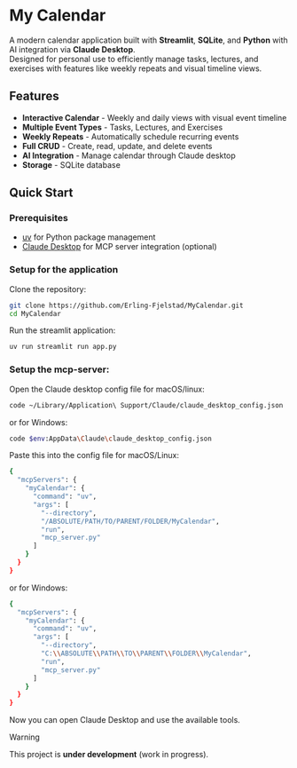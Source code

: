 # My Calendar

A modern calendar application built with **Streamlit**, **SQLite**, and **Python** with AI integration via **Claude Desktop**.  
Designed for personal use to efficiently manage tasks, lectures, and exercises with features like weekly repeats and visual timeline views.

## Features

- **Interactive Calendar** - Weekly and daily views with visual event timeline
- **Multiple Event Types** - Tasks, Lectures, and Exercises  
- **Weekly Repeats** - Automatically schedule recurring events
- **Full CRUD** - Create, read, update, and delete events
- **AI Integration** - Manage calendar through Claude desktop
- **Storage** - SQLite database

## Quick Start

### Prerequisites
- [uv](https://docs.astral.sh/uv/) for Python package management
- [Claude Desktop](https://claude.ai/download) for MCP server integration (optional)

### Setup for the application

Clone the repository:
```bash
git clone https://github.com/Erling-Fjelstad/MyCalendar.git
cd MyCalendar
```

Run the streamlit application:
```bash
uv run streamlit run app.py
```

### Setup the mcp-server:

Open the Claude desktop config file for macOS/linux:
```bash
code ~/Library/Application\ Support/Claude/claude_desktop_config.json
```
or for Windows:
```bash
code $env:AppData\Claude\claude_desktop_config.json
```

Paste this into the config file for macOS/Linux:
```bash
{
  "mcpServers": {
    "myCalendar": {
      "command": "uv",
      "args": [
        "--directory",
        "/ABSOLUTE/PATH/TO/PARENT/FOLDER/MyCalendar",
        "run",
        "mcp_server.py"
      ]
    }
  }
}
```
or for Windows:
```bash
{
  "mcpServers": {
    "myCalendar": {
      "command": "uv",
      "args": [
        "--directory",
        "C:\\ABSOLUTE\\PATH\\TO\\PARENT\\FOLDER\\MyCalendar",
        "run",
        "mcp_server.py"
      ]
    }
  }
}
```

Now you can open Claude Desktop and use the available tools.


> [!WARNING]  
> This project is **under development** (work in progress).